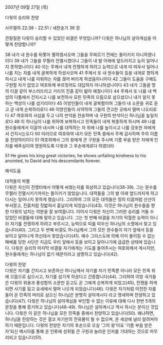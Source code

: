 2007년 09월 27일 (목)

다윗의 승리와 찬양



사무엘하 22:38 - 22:51 / 새찬송가 36 장


관찰질문
다윗이 승리할 수 있었던 비결은 무엇입니까? 
다윗은 하나님의 살아계심을 어떻게 찬양합니까?

38 내가 내 원수를 뒤쫓아 멸하였사오며 그들을 무찌르기 전에는 돌이키지 아니하였나이다 39 내가 그들을 무찔러 전멸시켰더니 그들이 내 발 아래에 엎드러지고 능히 일어나지 못하였나이다 40 이는 주께서 내게 전쟁하게 하려고 능력으로 내게 띠 띠우사 일어나 나를 치는 자를 내게 굴복하게 하셨사오며 41 주께서 또 내 원수들이 등을 내게로 향하게 하시고 내게 나를 미워하는 자를 끊어 버리게 하셨음이니이다 42 그들이 도움을 구해도 구원할 자가 없었고 여호와께 부르짖어도 대답하지 아니하셨나이다 43 내가 그들을 땅의 티끌 같이 부스러뜨리고 거리의 진흙 같이 밟아 헤쳤나이다 44 주께서 또 나를 내 백성의 다툼에서 건지시고 나를 보전하사 모든 민족의 으뜸으로 삼으셨으니 내가 알지 못하는 백성이 나를 섬기리이다 45 이방인들이 내게 굴복함이여 그들이 내 소문을 귀로 듣고 곧 내게 순복하리로다 46 이방인들이 쇠약하여 그들의 견고한 곳에서 떨며 나오리로다 47 여호와의 사심을 두고 나의 반석을 찬송하며 내 구원의 반석이신 하나님을 높일지로다 48 이 하나님이 나를 위하여 보복하시고 민족들이 내게 복종하게 하시며 49 나를 원수들에게서 이끌어 내시며 나를 대적하는 자 위에 나를 높이시고 나를 강포한 자에게서 건지시는도다 50 이러므로 여호와여 내가 모든 민족 중에서 주께 감사하며 주의 이름을 찬양하리이다 51 여호와께서 그의 왕에게 큰 구원을 주시며 기름 부음 받은 자에게 인자를 베푸심이여 영원하도록 다윗과 그 후손에게로다 하였더라 

51 He gives his king great victories; he shows unfailing kindness to his anointed, to David and his descendants forever.

해석도움





대적들의 파멸  
다윗은 자신이 전쟁터에서 어떻게 싸웠는지를 회상하고 있습니다(38-39). 그는 원수를 무찔러 전멸시키기까지는 돌이키기 않았습니다. 대적들을 그의 발 아래 엎드러지게 하고 다시는 일어나지 못하게 했습니다. 그리하여 그의 모든 대적들은 땅의 티끌처럼 산산이 부서졌고, 진흙처럼 짓밟혀서 흩날리게 되었습니다(43). 이것은 하나님의 원수들을 향한 다윗의 넘치는 의분을 잘 보여줍니다. 이어서 다윗은 자신이 그러한 승리를 거둘 수 있었던 비결들에 대해 말하고 있습니다. 그는 첫 번째 비결을 자기의 탁월한 능력이 아니라 자기를 전쟁하게 하려고 부르시고, 능력으로 띠를 띠우신 하나님의 소명에서 찾고 있습니다(40). 그리고 두 번째 비결도 하나님께서 그의 모든 원수들이 자기 앞에서 등을 보이고 달아나게 하신데서 찾았습니다(41). 예수 그리스도에 의해 이미 돌이킬 수 없는 패배를 당한 사단은 지금도 우리 앞에서 등을 보이고 달아나기에 급급한 상태에 있습니다. 다윗은 승리의 마지막 비결을 자기에게는 기도를 들어주시는 여호와께서 계시지만, 원수들에게는 하나님이 없기 때문이라고 설명하고 있습니다(42).   

다윗의 찬양  
다윗은 자기를 건지시고 보존하신 하나님께서 자기를 자기 민족뿐 아니라 모든 민족 위에 으뜸으로 삼으시고, 자기를 섬기게 하셨다고 간증합니다(44). 그리하여 이방 국가들은 다윗의 위용과 풍성함의 소문만 듣고도 곧 그에게 순복하게 되었고(45), 전쟁을 하게 되면 사기를 잃고 요새에서 떨며 나오게 되었습니다(46). 다윗은 자기처럼 미천한 자를 들어 온 민족의 머리로 삼으신 하나님은 분명히 살아계시다 라고 맹세하며 찬양하고 있습니다(47). 다윗은 하나님의 살아계심을 부인할 수 없는 이유에 대해 다시 한번 5개의 문장을 통해 증거하고 있습니다(48-49). 하나님은 살아계시고 역사 하시는 분이신 것입니다. 다윗은 이 같은 하나님을 모든 민족들 중에서 찬양하고 있습니다(50). 왜냐하면, 하나님을 찬양하는 것은 결코 자기만의 전유물이 될 수 없으며, 온 세상에 널리 알려져야 하기 때문입니다. 다윗의 찬양은 자기의 후손으로 오실 ‘그의 왕’이요 ‘기름 부음 받은 자’되신 메시아를 통해 온 인류에 성취될 큰 구원과 놀라운 인자를 기대하는 것으로 마무리되고 있습니다(51).